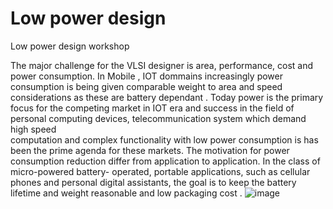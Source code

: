 # Low power design
Low power design workshop 

The major challenge for the VLSI designer is area, performance, cost and power consumption. In Mobile , IOT dommains increasingly power consumption is being given comparable weight to area and speed considerations as these are battery dependant . Today power is the primary focus  for the competing market in IOT era  and success in the field of personal computing devices,  telecommunication  system  which  demand  high  speed  
computation  and  complex  functionality  with  low  power consumption is has been the prime agenda for these markets. The  motivation  for    power  consumption  reduction  differ  from application  to  application.  In  the  class  of  micro-powered  battery-  operated,  portable  applications,  such  as  cellular  phones  and personal digital assistants, 
the goal is to keep the battery lifetime and weight reasonable and low  packaging cost .
![image](https://user-images.githubusercontent.com/73343230/127169871-69c135d2-2dee-4d2f-a6c0-d0680ce961cd.png)


